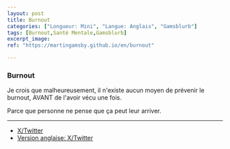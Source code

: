 ```yaml
---
layout: post
title: Burnout
categories: ["Longueur: Mini", "Langue: Anglais", "Gamsblurb"]
tags: [Burnout,Santé Mentale,Gamsblurb]
excerpt_image: 
ref: "https://martingamsby.github.io/en/burnout"

---
```


### **Burnout**

Je crois que malheureusement, il n'existe aucun moyen de prévenir le burnout, AVANT de l'avoir vécu une fois.

Parce que personne ne pense que ça peut leur arriver.

---

- [X/Twitter](https://x.com/MartinGamsby/status/1834401418406400140)
- [Version anglaise: X/Twitter](https://x.com/MartinGamsby_EN/status/1834315300793205000)

